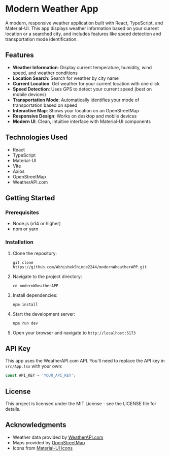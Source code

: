 # Modern Weather App

A modern, responsive weather application built with React, TypeScript, and Material-UI. This app displays weather information based on your current location or a searched city, and includes features like speed detection and transportation mode identification.

## Features

- **Weather Information**: Display current temperature, humidity, wind speed, and weather conditions
- **Location Search**: Search for weather by city name
- **Current Location**: Get weather for your current location with one click
- **Speed Detection**: Uses GPS to detect your current speed (best on mobile devices)
- **Transportation Mode**: Automatically identifies your mode of transportation based on speed
- **Interactive Map**: Shows your location on an OpenStreetMap
- **Responsive Design**: Works on desktop and mobile devices
- **Modern UI**: Clean, intuitive interface with Material-UI components

## Technologies Used

- React
- TypeScript
- Material-UI
- Vite
- Axios
- OpenStreetMap
- WeatherAPI.com

## Getting Started

### Prerequisites

- Node.js (v14 or higher)
- npm or yarn

### Installation

1. Clone the repository:
   ```
   git clone https://github.com/AbhishekShinde2244/modernWheatherAPP.git
   ```

2. Navigate to the project directory:
   ```
   cd modernWheatherAPP
   ```

3. Install dependencies:
   ```
   npm install
   ```

4. Start the development server:
   ```
   npm run dev
   ```

5. Open your browser and navigate to `http://localhost:5173`

## API Key

This app uses the WeatherAPI.com API. You'll need to replace the API key in `src/App.tsx` with your own:

```typescript
const API_KEY = 'YOUR_API_KEY';
```

## License

This project is licensed under the MIT License - see the LICENSE file for details.

## Acknowledgments

- Weather data provided by [WeatherAPI.com](https://www.weatherapi.com/)
- Maps provided by [OpenStreetMap](https://www.openstreetmap.org/)
- Icons from [Material-UI Icons](https://mui.com/material-ui/material-icons/) 